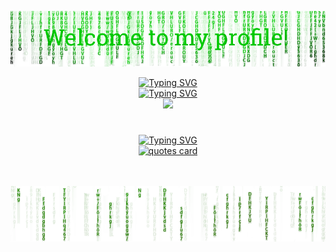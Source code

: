 ![WelcomePage](assets/header.png)

<div align="center">
<a href="https://git.io/typing-svg"><img src="https://readme-typing-svg.demolab.com?font=Fira+Code&weight=400&size=25&pause=500&color=00DB01&center=true&vCenter=true&repeat=true&random=false&width=435&separator=%3D&lines=print(%22I'm+Rico%22);%3Decho+%22Software+%26+Mobile+Dev%22;%3Dconsole.log(%22+coding+%3C3+%22);" alt="Typing SVG" /></a>
</div>

<link href="https://fonts.googleapis.com/css2?family=Fira+Code&display=swap" rel="stylesheet">



<!-- <span style="font-family: 'Fira Code', monospace; color: #00DB01FF;"><strong>Profile Viewers</strong></span> -->

<div align="center">
<a href="https://git.io/typing-svg">
  <img src="https://readme-typing-svg.demolab.com?font=Fira+Code&weight=200&size=15&duration=1&pause=99999999&color=00DB01&center=true&vCenter=true&repeat=false&random=false&width=435&lines=Profile+Viewers" alt="Typing SVG"/>
</a>
  <br><img src="https://profile-counter.glitch.me/{ricoglr}/count.svg"/>


# 

<a href="https://git.io/typing-svg">
  <img src="https://readme-typing-svg.demolab.com?font=Fira+Code&weight=200&size=15&duration=1&pause=99999999&color=00FF81FF&center=true&vCenter=true&repeat=false&random=false&width=435&lines=Quote+of+the+day" alt="Typing SVG"/>
</a>
</div>
  <div align="center">
    <a href="https://github.com/piyushsuthar/github-readme-quotes">
        <img src="https://quotes-github-readme.vercel.app/api?type=veritical&theme=dark&border=true" alt="quotes card">
    </a>
  </div>

<br></br>
![WelcomePage](assets/footer.png)
